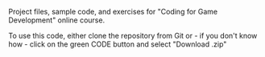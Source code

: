Project files, sample code, and exercises for "Coding for Game Development" online course.

To use this code, either clone the repository from Git or - if you don't know how - click on the green CODE button and select "Download .zip"
